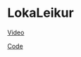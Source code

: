 # LokaLeikur

[Video](https://youtu.be/xCrbLyubiaU)

[Code](https://github.com/bjornthor21/LokaLeikur/tree/main/Code)
